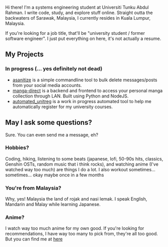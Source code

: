 Hi there! I'm a systems engineering student at Universiti Tunku Abdul Rahman. I write code, study, and explore stuff online. 
Straight outta the backwaters of Sarawak, Malaysia, I currently resides in Kuala Lumpur, Malaysia.

If you're looking for a job title, that'll be "university student / former software engineer". I just put everything on here, it's not actually a resume.

## My Projects

### In progress (... yes definitely not dead)
- [asanitize](https://github.com/gohanko/asanitize) is a simple commandline tool to bulk delete messages/posts from your social media accounts.
- [manga-direct](https://github.com/gohanko/manga-direct) is a backend and frontend to access your personal manga collection through LAN. Built using Python and NodeJS.
- [automated_unitreg](https://github.com/gohanko/automated_unitreg) is a work in progress automated tool to help me automatically register for my university courses.

## May I ask some questions?
Sure. You can even send me a message, eh?

### Hobbies?
Coding, hiking, listening to some beats (japanese, lofi, 50-90s hits, classics, Genshin OSTs, random music that i think rocks), and watching anime (I've watched way too much) are things I do a lot. I also workout sometimes... sometimes... okay maybe once in a few months

### You're from Malaysia?
Why, yes! Malaysia the land of rojak and nasi lemak. I speak English, Mandarin and Malay while learning Japanese.

### Anime?
I watch way too much anime for my own good. If you're looking for recommendations, I have way too many to pick from, they're all too good. But you can find me at [here](https://anilist.co/user/TheOriginalRin/)